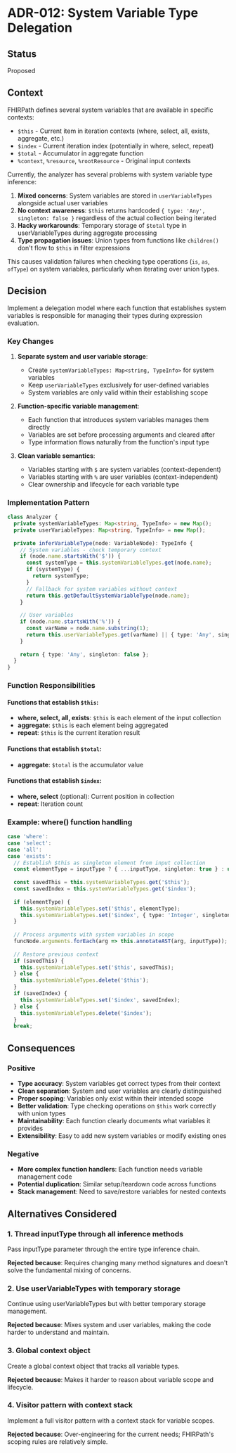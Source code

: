 # ADR-012: System Variable Type Delegation

## Status

Proposed

## Context

FHIRPath defines several system variables that are available in specific contexts:
- `$this` - Current item in iteration contexts (where, select, all, exists, aggregate, etc.)
- `$index` - Current iteration index (potentially in where, select, repeat)
- `$total` - Accumulator in aggregate function
- `%context`, `%resource`, `%rootResource` - Original input contexts

Currently, the analyzer has several problems with system variable type inference:

1. **Mixed concerns**: System variables are stored in `userVariableTypes` alongside actual user variables
2. **No context awareness**: `$this` returns hardcoded `{ type: 'Any', singleton: false }` regardless of the actual collection being iterated
3. **Hacky workarounds**: Temporary storage of `$total` type in userVariableTypes during aggregate processing
4. **Type propagation issues**: Union types from functions like `children()` don't flow to `$this` in filter expressions

This causes validation failures when checking type operations (`is`, `as`, `ofType`) on system variables, particularly when iterating over union types.

## Decision

Implement a delegation model where each function that establishes system variables is responsible for managing their types during expression evaluation.

### Key Changes

1. **Separate system and user variable storage**:
   - Create `systemVariableTypes: Map<string, TypeInfo>` for system variables
   - Keep `userVariableTypes` exclusively for user-defined variables
   - System variables are only valid within their establishing scope

2. **Function-specific variable management**:
   - Each function that introduces system variables manages them directly
   - Variables are set before processing arguments and cleared after
   - Type information flows naturally from the function's input type

3. **Clean variable semantics**:
   - Variables starting with `$` are system variables (context-dependent)
   - Variables starting with `%` are user variables (context-independent)
   - Clear ownership and lifecycle for each variable type

### Implementation Pattern

```typescript
class Analyzer {
  private systemVariableTypes: Map<string, TypeInfo> = new Map();
  private userVariableTypes: Map<string, TypeInfo> = new Map();
  
  private inferVariableType(node: VariableNode): TypeInfo {
    // System variables - check temporary context
    if (node.name.startsWith('$')) {
      const systemType = this.systemVariableTypes.get(node.name);
      if (systemType) {
        return systemType;
      }
      // Fallback for system variables without context
      return this.getDefaultSystemVariableType(node.name);
    }
    
    // User variables
    if (node.name.startsWith('%')) {
      const varName = node.name.substring(1);
      return this.userVariableTypes.get(varName) || { type: 'Any', singleton: false };
    }
    
    return { type: 'Any', singleton: false };
  }
}
```

### Function Responsibilities

#### Functions that establish `$this`:
- **where, select, all, exists**: `$this` is each element of the input collection
- **aggregate**: `$this` is each element being aggregated
- **repeat**: `$this` is the current iteration result

#### Functions that establish `$total`:
- **aggregate**: `$total` is the accumulator value

#### Functions that establish `$index`:
- **where, select** (optional): Current position in collection
- **repeat**: Iteration count

### Example: where() function handling

```typescript
case 'where':
case 'select':
case 'all':
case 'exists':
  // Establish $this as singleton element from input collection
  const elementType = inputType ? { ...inputType, singleton: true } : undefined;
  
  const savedThis = this.systemVariableTypes.get('$this');
  const savedIndex = this.systemVariableTypes.get('$index');
  
  if (elementType) {
    this.systemVariableTypes.set('$this', elementType);
    this.systemVariableTypes.set('$index', { type: 'Integer', singleton: true });
  }
  
  // Process arguments with system variables in scope
  funcNode.arguments.forEach(arg => this.annotateAST(arg, inputType));
  
  // Restore previous context
  if (savedThis) {
    this.systemVariableTypes.set('$this', savedThis);
  } else {
    this.systemVariableTypes.delete('$this');
  }
  if (savedIndex) {
    this.systemVariableTypes.set('$index', savedIndex);
  } else {
    this.systemVariableTypes.delete('$index');
  }
  break;
```

## Consequences

### Positive

- **Type accuracy**: System variables get correct types from their context
- **Clean separation**: System and user variables are clearly distinguished
- **Proper scoping**: Variables only exist within their intended scope
- **Better validation**: Type checking operations on `$this` work correctly with union types
- **Maintainability**: Each function clearly documents what variables it provides
- **Extensibility**: Easy to add new system variables or modify existing ones

### Negative

- **More complex function handlers**: Each function needs variable management code
- **Potential duplication**: Similar setup/teardown code across functions
- **Stack management**: Need to save/restore variables for nested contexts

## Alternatives Considered

### 1. Thread inputType through all inference methods
Pass inputType parameter through the entire type inference chain.

**Rejected because**: Requires changing many method signatures and doesn't solve the fundamental mixing of concerns.

### 2. Use userVariableTypes with temporary storage
Continue using userVariableTypes but with better temporary storage management.

**Rejected because**: Mixes system and user variables, making the code harder to understand and maintain.

### 3. Global context object
Create a global context object that tracks all variable types.

**Rejected because**: Makes it harder to reason about variable scope and lifecycle.

### 4. Visitor pattern with context stack
Implement a full visitor pattern with a context stack for variable scopes.

**Rejected because**: Over-engineering for the current needs; FHIRPath's scoping rules are relatively simple.